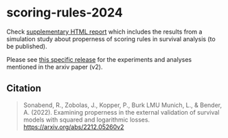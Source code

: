 # scoring-rules-2024

Check [supplementary HTML report](https://survival-org.github.io/scoring-rules-2024/) which includes the results from a simulation study about properness of scoring rules in survival analysis (to be published).

Please see [this specific release](https://github.com/survival-org/scoring-rules-2024/releases) for the experiments and analyses mentioned in the arxiv paper (v2).

## Citation

> Sonabend, R., Zobolas, J., Kopper, P., Burk LMU Munich, L., & Bender, A. (2022). Examining properness in the external validation of survival models with squared and logarithmic losses. https://arxiv.org/abs/2212.05260v2
